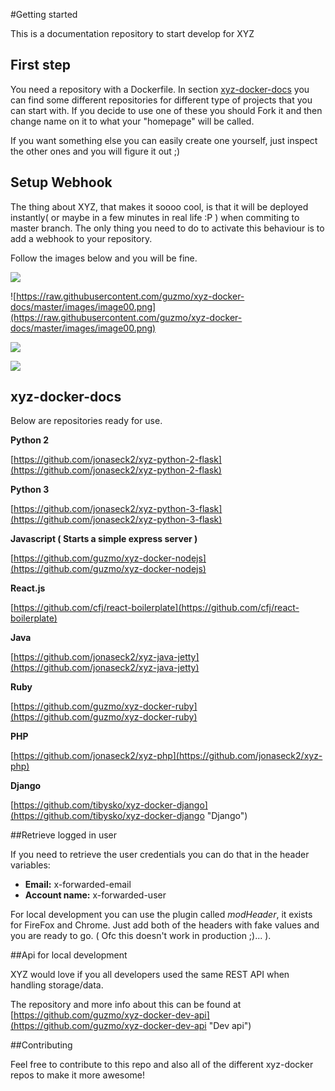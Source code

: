 #Getting started

This is a documentation repository to start develop for XYZ


## First step
You need a repository with a Dockerfile. In section [xyz-docker-docs](#xyz-docker-docs) you can find some different repositories for different type of projects that you can start with. If you decide to use one of these you should Fork it and then change name on it to what your "homepage" will be called.

If you want something else you can easily create one yourself, just inspect the other ones and you will figure it out ;)

## Setup Webhook

The thing about XYZ, that makes it soooo cool, is that it will be deployed instantly( or maybe in a few minutes in real life :P ) when commiting to master branch. The only thing you need to do to activate this behaviour is to add a webhook to your repository.

Follow the images below and you will be fine.

![](https://raw.githubusercontent.com/guzmo/xyz-docker-docs/master/images/image01.png)

![https://raw.githubusercontent.com/guzmo/xyz-docker-docs/master/images/image00.png](https://raw.githubusercontent.com/guzmo/xyz-docker-docs/master/images/image00.png)

![](https://raw.githubusercontent.com/guzmo/xyz-docker-docs/master/images/image02.png)

![](https://raw.githubusercontent.com/guzmo/xyz-docker-docs/master/images/image03.png)


## xyz-docker-docs

Below are repositories ready for use.

**Python 2**

[https://github.com/jonaseck2/xyz-python-2-flask](https://github.com/jonaseck2/xyz-python-2-flask)

**Python 3**

[https://github.com/jonaseck2/xyz-python-3-flask](https://github.com/jonaseck2/xyz-python-3-flask)

**Javascript ( Starts a simple express server )**

[https://github.com/guzmo/xyz-docker-nodejs](https://github.com/guzmo/xyz-docker-nodejs)

**React.js**

[https://github.com/cfj/react-boilerplate](https://github.com/cfj/react-boilerplate)

**Java**

[https://github.com/jonaseck2/xyz-java-jetty](https://github.com/jonaseck2/xyz-java-jetty)

**Ruby**

[https://github.com/guzmo/xyz-docker-ruby](https://github.com/guzmo/xyz-docker-ruby)

**PHP**

[https://github.com/jonaseck2/xyz-php](https://github.com/jonaseck2/xyz-php)

**Django**

[https://github.com/tibysko/xyz-docker-django](https://github.com/tibysko/xyz-docker-django "Django")

##Retrieve logged in user

If you need to retrieve the user credentials you can do that in the header variables:

  - **Email:** x-forwarded-email
  - **Account name:**  x-forwarded-user 

For local development you can use the plugin called *modHeader*, it exists for FireFox and Chrome.
Just add both of the headers with fake values and you are ready to go. ( Ofc this doesn't work in production ;)... ).

##Api for local development

XYZ would love if you all developers used the same REST API when handling storage/data.

The repository and more info about this can be found at [https://github.com/guzmo/xyz-docker-dev-api](https://github.com/guzmo/xyz-docker-dev-api "Dev api")

##Contributing

Feel free to contribute to this repo and also all of the different xyz-docker repos to make it more awesome! 




